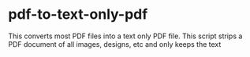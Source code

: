 # pdf-to-text-only-pdf
This converts most PDF files into a text only PDF file. This script strips a PDF document of all images, designs, etc and only keeps the text
